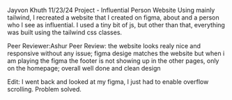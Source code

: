 Jayvon Khuth
11/23/24
Project - Influential Person Website
Using mainly tailwind, I recreated a website that I created on figma, about and a person who I see as influential. I used a tiny bit of js, but other than that, everything was built using the tailwind css classes.

Peer Reviewer:Ashur
Peer Review: the website looks realy nice and responsive without any issue; figma desige matches the website but when i am playing the figma the footer is not showing up in the other pages, only on the homepage; overall well done and clean design

Edit: I went back and looked at my figma, I just had to enable overflow scrolling. Problem solved.